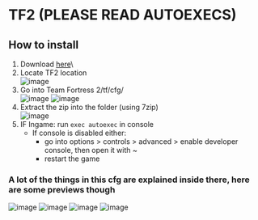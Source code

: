 # TF2 (PLEASE READ AUTOEXECS)

## How to install

1. Download [here](https://download-directory.github.io/?url=https://github.com/xamionex/Configs/tree/main/Team%20Fortress%202)\
2. Locate TF2 location\
![image](https://github.com/xamionex/Configs/assets/57235791/c49d6d46-26e8-4d4e-8f06-5731e57ef2c4)
3. Go into Team Fortress 2/tf/cfg/\
![image](https://github.com/xamionex/Configs/assets/57235791/3ecdeba7-887f-402a-8bd9-c44a5075ea1e)
![image](https://github.com/xamionex/Configs/assets/57235791/74fa488a-7bcc-4dbc-adad-e564c882349f)
4. Extract the zip into the folder (using 7zip)\
![image](https://github.com/xamionex/Configs/assets/57235791/27e5f31c-2a7a-4a95-85bd-3ee7a72ad911)
5. IF Ingame: run `exec autoexec` in console
   - If console is disabled either:
     - go into options > controls > advanced > enable developer console, then open it with ~
     - restart the game

### A lot of the things in this cfg are explained inside there, here are some previews though

![image](https://github.com/xamionex/Configs/assets/57235791/e5a159fd-6284-41d1-b3d8-1331d4fe0ff6)
![image](https://github.com/xamionex/Configs/assets/57235791/6f3f19d7-0daa-4ada-be3f-7cd7dac546e4)
![image](https://github.com/xamionex/Configs/assets/57235791/2fe07026-0264-4d6b-b392-96e2a170da1f)
![image](https://github.com/xamionex/Configs/assets/57235791/dfd8c0ca-c25f-4f7c-ad05-9158afa11342)
